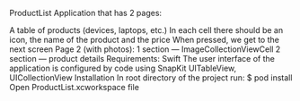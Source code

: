 ProductList
Application that has 2 pages:

A table of products (devices, laptops, etc.)
In each cell there should be an icon, the name of the product and the price
When pressed, we get to the next screen
Page 2 (with photos):
1 section — ImageCollectionViewCell
2 section — product details
Requirements:
Swift
The user interface of the application is configured by code using SnapKit
UITableView, UICollectionView
Installation
In root directory of the project run:
$ pod install
Open ProductList.xcworkspace file

